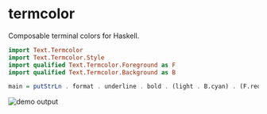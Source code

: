 termcolor
=========

Composable terminal colors for Haskell.

```haskell
import Text.Termcolor
import Text.Termcolor.Style
import qualified Text.Termcolor.Foreground as F
import qualified Text.Termcolor.Background as B

main = putStrLn . format . underline . bold . (light . B.cyan) . (F.red) $ read "Hello World!"
```

![demo output](https://github.com/mdibaiee/termcolor/tree/master/raw/demo.jpg)
